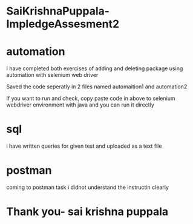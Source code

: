 # SaiKrishnaPuppala-ImpledgeAssesment2

# automation

I have completed both exercises of adding and deleting package using automation with selenium web driver

Saved the code seperatly in 2 files named automaition1 and automation2

If you want to run and check, copy paste code in above to selenium webdriver environment with java and you can run it directly

# sql

i have written queries for given test and uploaded as a text file

# postman

coming to postman task i didnot understand the instructin clearly





# Thank you-  sai krishna puppala


